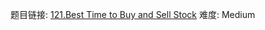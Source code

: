 题目链接: [121.Best Time to Buy and Sell Stock][1]
难度: Medium

[1]: https://leetcode.com/problems/best-time-to-buy-and-sell-stock/